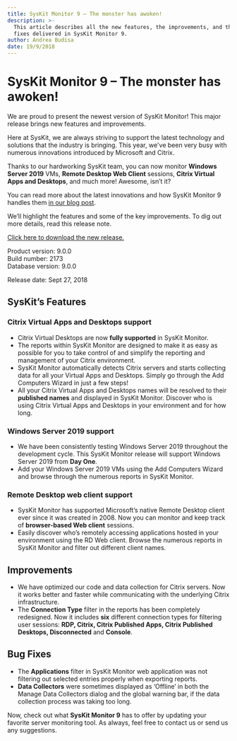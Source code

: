 ```yaml
---
title: SysKit Monitor 9 – The monster has awoken!
description: >-
  This article describes all the new features, the improvements, and the bug
  fixes delivered in SysKit Monitor 9.
author: Andrea Budisa
date: 19/9/2018
---
```


# SysKit Monitor 9 – The monster has awoken!

We are proud to present the newest version of SysKit Monitor! This major release brings new features and improvements.

Here at SysKit, we are always striving to support the latest technology and solutions that the industry is bringing. This year, we've been very busy with numerous innovations introduced by Microsoft and Citrix.

Thanks to our hardworking SysKit team, you can now monitor **Windows Server 2019** VMs, **Remote Desktop Web Client** sessions, **Citrix Virtual Apps and Desktops**, and much more! Awesome, isn’t it?

You can read more about the latest innovations and how SysKit Monitor 9 handles them [in our blog post](https://blog.syskit.com/syskit-monitor-9-keeping-up-with-the-latest-technology).

We’ll highlight the features and some of the key improvements. To dig out more details, read this release note.

[Click here to download the new release.](https://www.syskit.com/products/monitor/download)

Product version: 9.0.0  
Build number: 2173  
Database version: 9.0.0

Release date: Sept 27, 2018

## SysKit’s Features

### Citrix Virtual Apps and Desktops support

* Citrix Virtual Desktops are now **fully supported** in SysKit Monitor.
* The reports within SysKit Monitor are designed to make it as easy as possible for you to take control of and simplify the reporting and management of your Citrix environment.
* SysKit Monitor automatically detects Citrix servers and starts collecting data for all your Virtual Apps and Desktops. Simply go through the Add Computers Wizard in just a few steps!
* All your Citrix Virtual Apps and Desktops names will be resolved to their **published names** and displayed in SysKit Monitor. Discover who is using Citrix Virtual Apps and Desktops in your environment and for how long.

### Windows Server 2019 support

* We have been consistently testing Windows Server 2019 throughout the development cycle. This SysKit Monitor release will support Windows Server 2019 from **Day One**.
* Add your Windows Server 2019 VMs using the Add Computers Wizard and browse through the numerous reports in SysKit Monitor.

### Remote Desktop web client support

* SysKit Monitor has supported Microsoft’s native Remote Desktop client ever since it was created in 2008. Now you can monitor and keep track of **browser-based Web client** sessions. 
* Easily discover who’s remotely accessing applications hosted in your environment using the RD Web client. Browse the numerous reports in SysKit Monitor and filter out different client names.

## Improvements

* We have optimized our code and data collection for Citrix servers. Now it works better and faster while communicating with the underlying Citrix infrastructure.
* The **Connection Type** filter in the reports has been completely redesigned. Now it includes **six** different connection types for filtering user sessions: **RDP, Citrix, Citrix Published Apps, Citrix Published Desktops, Disconnected** and **Console**.

## Bug Fixes

* The **Applications** filter in SysKit Monitor web application was not filtering out selected entries properly when exporting reports.
* **Data Collectors** were sometimes displayed as ‘Offline’ in both the Manage Data Collectors dialog and the global warning bar, if the data collection process was taking too long.

Now, check out what **SysKit Monitor 9** has to offer by updating your favorite server monitoring tool. As always, feel free to contact us or send us any suggestions.

